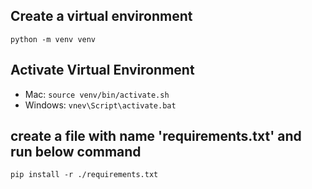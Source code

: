 ##  Create a virtual environment
```python -m venv venv```

## Activate Virtual Environment
- Mac: ```source venv/bin/activate.sh```
- Windows: ```vnev\Script\activate.bat```


## create a file with name 'requirements.txt' and run below command
```pip install -r ./requirements.txt```
